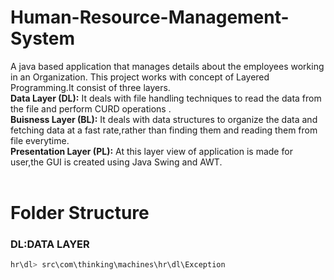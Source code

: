 # Human-Resource-Management-System
A java based application that manages details about the employees working in an Organization.
This project works with concept of Layered Programming.It consist of three layers.<br>
<b>Data Layer (DL):</b> 
It deals with file handling techniques to read the data from the file and perform CURD operations .<br>
<b>Buisness Layer (BL):</b> 
It deals with data structures to organize the data and fetching data at a fast rate,rather than finding them and reading them from file everytime.<br>
<b>Presentation Layer (PL):</b>
At this layer view of application is made for user,the GUI is created using Java Swing and AWT.
<br><br>

# Folder Structure
### DL:DATA LAYER

``` bash
hr\dl> src\com\thinking\machines\hr\dl\Exception
```


